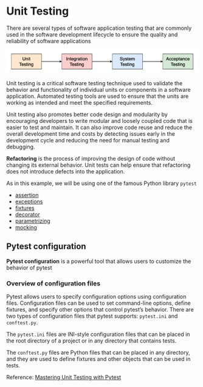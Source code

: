 # Unit Testing

There are several types of software application testing that are commonly used in the software development lifecycle to ensure the quality and reliability of software applications

![testing hierarchy](icons/testing-hierarchy.png)

Unit testing is a critical software testing technique used to validate the behavior and functionality of individual units or components in a software application. Automated testing tools are used to ensure that the units are working as intended and meet the specified requirements.

Unit testing also promotes better code design and modularity by encouraging developers to write modular and loosely coupled code that is easier to test and maintain.
It can also improve code reuse and reduce the overall development time and costs by detecting issues early in the development cycle and reducing the need for manual testing and debugging.

**Refactoring** is the process of improving the design of code without changing its external behavior. Unit tests can help ensure that refactoring does not introduce defects into the application.

As in this example, we will be using one of the famous Python library `pytest`

- [assertion](assertion)
- [exceptions](exceptions)
- [fixtures](fixtures)
- [decorator](decorator)
- [parametrizing](parametrizing)
- [mocking](mocking)

## Pytest configuration

**Pytest configuration** is a powerful tool that allows users to customize the behavior of pytest

### Overview of configuration files

Pytest allows users to specify configuration options using configuration files. Configuration files can be used to set command-line options, define fixtures, and specify other options that control pytest’s behavior. There are two types of configuration files that pytest supports: `pytest.ini` and `conftest.py`.

The `pytest.ini` files are INI-style configuration files that can be placed in the root directory of a project or in any directory that contains tests.

The `conftest.py` files are Python files that can be placed in any directory, and they are used to define fixtures and other objects that can be used in tests.

Reference: [Mastering Unit Testing with Pytest](https://www.educative.io/courses/mastering-unit-testing-with-pytest)
